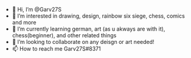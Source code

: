 - 👋 Hi, I’m @Garv27S
- 👀 I’m interested in drawing, design, rainbow six siege, chess, comics and more
- 🌱 I’m currently learning german, art (as u akways are with it), chess(beginner), and other related things
- 💞️ I’m looking to collaborate on any deisgn or art needed!
- 📫 How to reach me Garv27S#8371

<!---

--->
